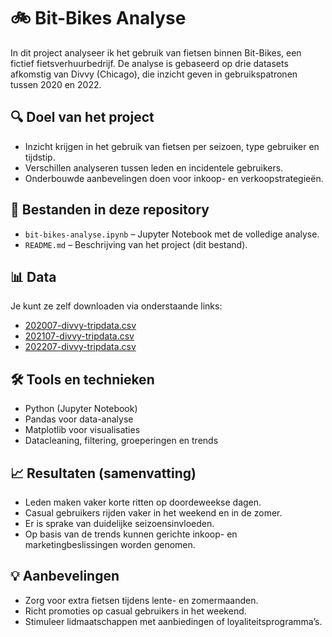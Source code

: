 # 🚲 Bit-Bikes Analyse

In dit project analyseer ik het gebruik van fietsen binnen Bit-Bikes, een fictief fietsverhuurbedrijf. De analyse is gebaseerd op drie datasets afkomstig van Divvy (Chicago), die inzicht geven in gebruikspatronen tussen 2020 en 2022.

## 🔍 Doel van het project

- Inzicht krijgen in het gebruik van fietsen per seizoen, type gebruiker en tijdstip.
- Verschillen analyseren tussen leden en incidentele gebruikers.
- Onderbouwde aanbevelingen doen voor inkoop- en verkoopstrategieën.

## 📁 Bestanden in deze repository

- `bit-bikes-analyse.ipynb` – Jupyter Notebook met de volledige analyse.
- `README.md` – Beschrijving van het project (dit bestand).

## 📊 Data

Je kunt ze zelf downloaden via onderstaande links:

- [202007-divvy-tripdata.csv](https://divvy-tripdata.s3.amazonaws.com/202007-divvy-tripdata.csv)
- [202107-divvy-tripdata.csv](https://divvy-tripdata.s3.amazonaws.com/202107-divvy-tripdata.csv)
- [202207-divvy-tripdata.csv](https://divvy-tripdata.s3.amazonaws.com/202207-divvy-tripdata.csv)


## 🛠️ Tools en technieken

- Python (Jupyter Notebook)
- Pandas voor data-analyse
- Matplotlib voor visualisaties
- Datacleaning, filtering, groeperingen en trends

## 📈 Resultaten (samenvatting)

- Leden maken vaker korte ritten op doordeweekse dagen.
- Casual gebruikers rijden vaker in het weekend en in de zomer.
- Er is sprake van duidelijke seizoensinvloeden.
- Op basis van de trends kunnen gerichte inkoop- en marketingbeslissingen worden genomen.

## 💡 Aanbevelingen

- Zorg voor extra fietsen tijdens lente- en zomermaanden.
- Richt promoties op casual gebruikers in het weekend.
- Stimuleer lidmaatschappen met aanbiedingen of loyaliteitsprogramma’s.
